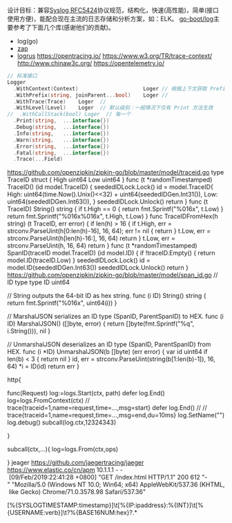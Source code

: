 设计目标：兼容[Syslog RFC5424](https://tools.ietf.org/html/rfc5424)协议规范，结构化，快速(高性能)，简单(接口使用方便)，能配合现在主流的日志存储和分析方案，如：ELK。 [go-boot/log]()主要参考了下面几个库(感谢他们的贡献)。
  * log(go)
  * [zap](https://github.com/uber-go/zap)
  * [logrus](https://github.com/sirupsen/logrus)
https://opentracing.io/
https://www.w3.org/TR/trace-context/
http://www.chinaw3c.org/
https://opentelemetry.io/

```go
// 标准接口
Logger
  .WithContext(Context)                     Loger // 根据上下文获取 Prefix Trace Level 参数
  .WithPrefix(string, joinParent...bool)    Loger //
  .WithTrace(Trace)    Loger  //
  .WithLevel(Level)    Loger  // 默认级别：一般情况下仅有 Print 方法生效
//  .WithCallStack(bool) Loger  // 每一个
  .Print(string,  ...interface{})
  .Debug(string,  ...interface{})
  .Info(string,   ...interface{})
  .Warn(string,   ...interface{})
  .Error(string,  ...interface{})
  .Fatal(string,  ...interface{})
  .Trace(...Field)
```
https://github.com/openzipkin/zipkin-go/blob/master/model/traceid.go
type TraceID struct {
	High uint64
	Low  uint64
}
func (t *randomTimestamped) TraceID() (id model.TraceID) {
	seededIDLock.Lock()
	id = model.TraceID{
		High: uint64(time.Now().Unix()<<32) + uint64(seededIDGen.Int31()),
		Low:  uint64(seededIDGen.Int63()),
	}
	seededIDLock.Unlock()
	return
}
func (t TraceID) String() string {
	if t.High == 0 {
		return fmt.Sprintf("%016x", t.Low)
	}
	return fmt.Sprintf("%016x%016x", t.High, t.Low)
}
func TraceIDFromHex(h string) (t TraceID, err error) {
	if len(h) > 16 {
		if t.High, err = strconv.ParseUint(h[0:len(h)-16], 16, 64); err != nil {
			return
		}
		t.Low, err = strconv.ParseUint(h[len(h)-16:], 16, 64)
		return
	}
	t.Low, err = strconv.ParseUint(h, 16, 64)
	return
}
func (t *randomTimestamped) SpanID(traceID model.TraceID) (id model.ID) {
	if !traceID.Empty() {
		return model.ID(traceID.Low)
	}
	seededIDLock.Lock()
	id = model.ID(seededIDGen.Int63())
	seededIDLock.Unlock()
	return
}
https://github.com/openzipkin/zipkin-go/blob/master/model/span_id.go
// ID type
type ID uint64

// String outputs the 64-bit ID as hex string.
func (i ID) String() string {
	return fmt.Sprintf("%016x", uint64(i))
}

// MarshalJSON serializes an ID type (SpanID, ParentSpanID) to HEX.
func (i ID) MarshalJSON() ([]byte, error) {
	return []byte(fmt.Sprintf("%q", i.String())), nil
}

// UnmarshalJSON deserializes an ID type (SpanID, ParentSpanID) from HEX.
func (i *ID) UnmarshalJSON(b []byte) (err error) {
	var id uint64
	if len(b) < 3 {
		return nil
	}
	id, err = strconv.ParseUint(string(b[1:len(b)-1]), 16, 64)
	*i = ID(id)
	return err
}


http{

func(Request)
  log:=logs.Start(ctx, path)
  defer log.End()
  log=logs.FromContext(ctx) // trace{traceid=1,name=request,time=...,msg=start}
  defer log.End() // // trace{traceid=1,name=request,time=...,msg=end,du=10ms}
  log.SetName("")
  log.debug()
  subcall(log.ctx,12324343)

}

subcall(ctx,...){
  log=logs.From(ctx,ops)


}
jeager
https://github.com/jaegertracing/jaeger
https://www.elastic.co/cn/apm
10.1.1.1 - - [09/Feb/2019:22:41:28 +0800] "GET /index.html HTTP/1.1" 200 612 "-" "Mozilla/5.0 (Windows NT 10.0; Win64; x64) AppleWebKit/537.36 (KHTML, like Gecko) Chrome/71.0.3578.98 Safari/537.36"


\[%{SYSLOGTIMESTAMP:timestamp}\]\t\[%{IP:ipaddress}:%{INT}\]\t\[%{USERNAME:verb}\]\t?%{BASE16NUM:hex}?.*